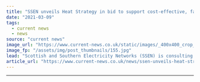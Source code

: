 ```yaml
---
title: "SSEN unveils Heat Strategy in bid to support cost-effective, fair transition"
date: "2021-03-09"
tags: 
  - current news
  - news
source: "current news"
image_url: "https://www.current-news.co.uk/static/images/_400x400_crop_center-center/SSEN-Heat-Strategy-2021-image-SSEN.jpg"
image_fp: "/assets/img/post_thumbnails/155.jpg"
lead: "​Scottish and Southern Electricity Networks (SSEN) is consulting on its Heat Strategy, outlining four principles that will support a secure, cost-effective and fair transition."
article_url: "https://www.current-news.co.uk/news/ssen-unveils-heat-strategy-in-bid-to-support-cost-effective-fair-transition?utm_source=rss-feeds&utm_medium=rss&utm_campaign=rss"
---
```


---
